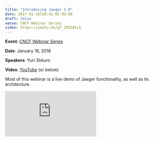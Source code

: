 ```yaml
---
title: "Introducing Jaeger 1.0"
date: 2017-01-16T20:41:02-05:00
draft: false
venue: CNCF Webinar Series
video: https://youtu.be/qT_1MI58tLk
---
```


**Event**: [CNCF Webinar Series](https://www.cncf.io/event/cncf-webinar-series-introducing-jaeger-1-0/)

**Date**: January 16, 2018

**Speakers**: Yuri Shkuro

**Video**: [YouTube](https://youtu.be/qT_1MI58tLk) (or below)

Most of this webinar is a live demo of Jaeger functionality, as well as its architecture.

<div class="video-container">
<iframe src="https://www.youtube.com/embed/qT_1MI58tLk" frameborder="0" allow="accelerometer; autoplay; encrypted-media; gyroscope; picture-in-picture" allowfullscreen></iframe>
</div>
